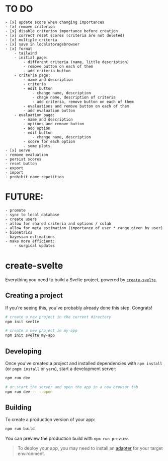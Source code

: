 # TO DO
	- [x] update score when changing importances
	- [x] remove criterion
    - [x] disable criterion importance before creation
    - [x] correct reset scores (criteria are not deleted)
	- [x] multiple criteria
	- [x] save in localstoragebrowser
	- [x] format
        - tailwind
        - initial page:
            - different criteria (name, little description)
            - remove button on each of them
            - add criteria button
        - criteria page:
            - name and description
            - criteria
            - edit button
                - change name, description
                - chage name, description of criteria
                - add criteria, remove button on each of them
            - evaluations and remove button on each of them
            - add evaluation button
        - evaluation page:
            - name and description
            - options and remove button
            - add option
            - edit button
                - change name, description
            - score for each option
            - some plots
	- [x] serve
    - remove evaluation
    - persist scores
    - reset button
	- export
	- import
    - prohibit name repetition

# FUTURE:
	- promote
	- sync to local database
	- create users
	- allow for shared criteria and options / colab
	- allow for meta estimation (importance of user * range given by user)
	- biometrics
	- bayesian estimations
    - make more efficient:
        - surgical updates


# create-svelte

Everything you need to build a Svelte project, powered by [`create-svelte`](https://github.com/sveltejs/kit/tree/master/packages/create-svelte).

## Creating a project

If you're seeing this, you've probably already done this step. Congrats!

```bash
# create a new project in the current directory
npm init svelte

# create a new project in my-app
npm init svelte my-app
```

## Developing

Once you've created a project and installed dependencies with `npm install` (or `pnpm install` or `yarn`), start a development server:

```bash
npm run dev

# or start the server and open the app in a new browser tab
npm run dev -- --open
```

## Building

To create a production version of your app:

```bash
npm run build
```

You can preview the production build with `npm run preview`.

> To deploy your app, you may need to install an [adapter](https://kit.svelte.dev/docs/adapters) for your target environment.
